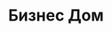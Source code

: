 --- 
title: "Бизнес Дом" 
site: "www.business-dom.com" 
town: "Севастополь" 
tel: ["+7 978 7481482, +38 (0692) 557814, +38 050 5656161"] 
address: "Россия, АР Крым, г. Севастополь, ул. Ленина 13 офис 24" 
mail: "business-dom@mail.ru" 
--- 
